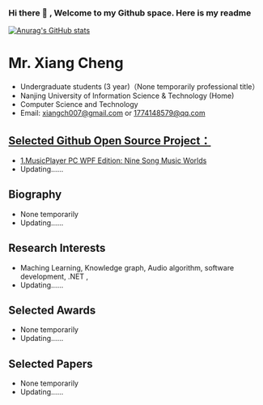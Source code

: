### Hi there 👋 , Welcome to my Github space. Here is my readme

[![Anurag's GitHub stats](https://github-readme-stats.vercel.app/api?username=Super-Badmen-Viper)](https://github.com/anuraghazra/github-readme-stats)

# Mr. Xiang Cheng
- Undergraduate students (3 year)（None temporarily professional title）
- Nanjing University of Information Science & Technology (Home)
- Computer Science and Technology
- Email: xiangch007@gmail.com  or  1774148579@qq.com

## <a href="https://github.com/Super-Badmen-Viper">Selected Github Open Source Project：</a>
- <a href="https://github.com/Super-Badmen-Viper/NSMusicS">1.MusicPlayer PC WPF Edition: Nine Song Music Worlds</a>
- Updating......

## Biography
- None temporarily
- Updating......

## Research Interests
- Maching Learning, Knowledge graph, Audio algorithm, software development, .NET , 
- Updating......

## Selected Awards
- None temporarily
- Updating......

## Selected Papers
- None temporarily
- Updating......
